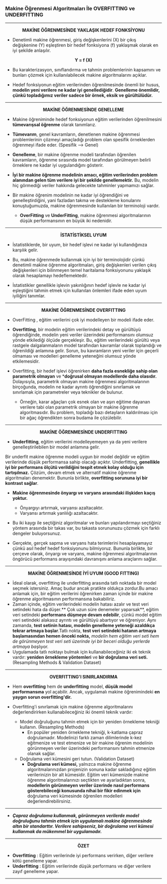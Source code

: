 ### Makine Öğrenmesi Algoritmaları İle OVERFITTING ve UNDERFITTING
----

<p align="center">
  <b> MAKİNE ÖĞRENMESİNDE YAKLAŞIK HEDEF FONKSİYONU </b><br>
</p>


* Denetimli makine öğrenmesi, giriş değişkenlerini (X) bir çıkış değişkenine (Y) eşleştiren bir hedef fonksiyona (f) yaklaşmak olarak en iyi şekilde anlaşılır.

<p align="center">
  <b> Y = f (X) </b><br>
</p>


* Bu karakterizasyon, sınıflandırma ve tahmin problemlerinin kapsamını ve bunları çözmek için kullanılabilecek makine algoritmalarını açıklar.

* Hedef fonksiyonun eğitim verilerinden öğrenilmesinde önemli bir husus, **modelin yeni verilere ne kadar iyi genellediğidir**. **Genelleme önemlidir, çünkü topladığımız veriler sadece bir örnek, eksik ve gürültülüdür.**

--- 

<p align="center">
  <b> MAKİNE ÖĞRENMESİNDE GENELLEME </b><br>
</p>

* Makine öğreniminde hedef fonksiyonun eğitim verilerinden öğrenilmesini **tümevarışsal öğrenme** olarak tanımlarız.
* **Tümevarım**, genel kavramların, denetlenen makine öğrenmesi problemlerinin çözmeyi amaçladığı problem olan spesifik örneklerden öğrenmeyi ifade eder. (Spesifik --> Genel)
* **Genelleme**, bir makine öğrenme modeli tarafından öğrenilen kavramların, öğrenme sırasında model tarafından görülmeyen belirli örneklere ne kadar iyi uygulandığını gösterir.
* **İyi bir makine öğrenme modelinin amacı, eğitim verilerinden problem alanından gelen tüm verilere iyi bir şekilde genellemektir.** Bu, modelin hiç görmediği veriler hakkında gelecekte tahminler yapmamızı sağlar.

* Bir makine öğrenim modelinin ne kadar iyi öğrendiğini ve genelleştirdiğini, yani fazladan takma ve destekleme konularını konuştuğumuzda, makine öğrenmesinde kullanılan bir terminoloji vardır.

    * **OverFitting** ve **UnderFitting**, makine öğrenmesi algoritmalarının düşük performansının en büyük iki nedenidir.

----

<p align="center">
  <b> İSTATİSTİKSEL UYUM </b><br>
</p>



* İstatistiklerde, bir uyum, bir hedef işlevi ne kadar iyi kullandığınıza karşılık gelir.

* Bu, makine öğrenmede kullanmak için iyi bir terminolojidir çünkü denetimli makine öğrenme algoritmaları, giriş değişkenleri verilen çıkış değişkenleri için bilinmeyen temel haritalama fonksiyonunu yaklaşık olarak hesaplamayı hedeflemektedir.

* İstatistikler genellikle işlevin yakınlığının hedef işlevle ne kadar iyi eşleştiğini tahmin etmek için kullanılan önlemleri ifade eden uyum iyiliğini tanımlar.

--------

<p align="center">
  <b> MAKİNE ÖĞRENMESİNDE OVERFITTING </b><br>
</p>

* OverFitting , eğitim verilerini çok iyi modelleyen bir modeli ifade eder.

* **Overfitting**, bir modelin eğitim verilerindeki detay ve gürültüyü öğrendiğinde, modelin yeni veriler üzerindeki performansını olumsuz yönde etkilediği ölçüde gerçekleşir. Bu, eğitim verilerindeki gürültü veya rastgele dalgalanmaların model tarafından kavramlar olarak toplandığı ve öğrenildiği anlamına gelir. Sorun, bu kavramların yeni veriler için geçerli olmaması ve modelleri genelleme yeteneğini olumsuz yönde etkilemesidir.

* Overfitting, bir hedef işlevi öğrenirken **daha fazla esnekliğe sahip olan parametrik olmayan** ve ***doğrusal olmayan modellerde daha olasıdır.** Dolayısıyla, parametrik olmayan makine öğrenmesi algoritmalarının birçoğunda, modelin ne kadar ayrıntı öğrendiğini sınırlamak ve sınırlamak için parametreler veya teknikler de bulunur.

    * Örneğin, karar ağaçları çok esnek olan ve aşırı eğitime dayanan verilere tabi olan parametrik olmayan bir makine öğrenme algoritmasıdır. Bu problem, topladığı bazı detayların kaldırılması için bir ağaç öğrendikten sonra budama ile çözülebilir.
    
-----

<p align="center">
  <b> MAKİNE ÖĞRENMESİNDE UNDERFITTING </b><br>
</p>

* **Underfitting**, eğitim verilerini modelleyemeyen ya da yeni verilere genelleştirilebilen bir model anlamına gelir.

Bir underfit makine öğrenme modeli uygun bir model değildir ve eğitim verilerinde düşük performansa sahip olacağı açıktır. Underfitting, **genellikle iyi bir performans ölçütü verildiğini tespit etmek kolay olduğu için tartışılmaz.** Çözüm, devam etmek ve alternatif makine öğrenme algoritmaları denemektir. Bununla birlikte, **overfitting sorununa iyi bir kontrast sağlar**.


* **Makine öğrenmesinde önyargı ve varyans arasındaki ilişkiden kaçış yoktur.**

    * Önyargıyı artırmak, varyansı azaltacaktır.
    * Varyansı artırmak yanlılığı azaltacaktır.

* Bu iki kaygı ile seçtiğiniz algoritmalar ve bunları yapılandırmayı seçtiğiniz yöntem arasında bir takas var, bu takasta sorununuzu çözmek için farklı dengeler buluyorsunuz.

* Gerçekte, gerçek sapma ve varyans hata terimlerini hesaplayamayız çünkü asıl hedef hedef fonksiyonunu bilmiyoruz. Bununla birlikte, bir çerçeve olarak, önyargı ve varyans, makine öğrenmesi algoritmalarının öngörücü performans arayışındaki davranışını anlama araçlarını sağlar.

------

<p align="center">
  <b> MAKİNE ÖĞRENMESİNDE İYİ UYUM (GOOD FITTING)  </b><br>
</p>

* İdeal olarak, overfitting ile underfitting arasında tatlı noktada bir model seçmek istersiniz. Amaç budur ancak pratikte oldukça zordur.Bu amacı anlamak için, bir eğitim verilerini öğrenirken zaman içinde bir makine öğrenme algoritmasının performansına bakabiliriz.
* Zaman içinde, eğitim verilerindeki modelin hatası azalır ve test veri setindeki hata da düşer.** Çok uzun süre denemeler yaparsak**, eğitim veri setindeki **performans düşmeye devam edebilir**, çünkü model eğitim veri setindeki alakasız ayrıntı ve gürültüyü abartıyor ve öğreniyor. Aynı zamanda, **test setinin hatası, modelin genelleme yeteneği azaldıkça tekrar artmaya başlar**.Tatlı nokta, **test veri setindeki hatanın artmaya başlamasından hemen önceki nokta,** *modelin hem eğitim veri seti hem de görünmeyen test veri seti üzerinde iyi bir beceri olduğu yerlerde artmaya başlıyor.*
* Uygulamada tatlı noktayı bulmak için kullanabileceğiniz iki ek teknik vardır: **yeniden örnekleme yöntemleri** ve **bir doğrulama veri seti.** (Resampling Methods & Validation Dataset)

------

<p align="center">
  <b> OVERFITTING'I SINIRLANDIRMA  </b><br>
</p>

* Hem **overfitting** hem de **underfitting** model, **düşük model performansına** yol açabilir. Ancak, uygulamalı makine öğrenimindeki **en yaygın sorun overfitting'dir.**

* Overfitting'i sınırlamak için makine öğrenme algoritmalarını değerlendirirken kullanabileceğiniz iki önemli teknik vardır:

    * Model doğruluğunu tahmin etmek için bir yeniden örnekleme tekniği kullanın. (Resampling Methods)
        * En popüler yeniden örnekleme tekniği, k-katlama çapraz doğrulamadır. Modelinizi farklı zaman dilimlerinde k-kez eğitmenize ve test etmenize ve bir makine öğrenim modelinin görünmeyen veriler üzerindeki performansını tahmin etmenize olanak sağlar.
    * Doğrulama veri kümesini geri tutun. (Validation Dataset)
        * **Doğrulama veri kümesi,** yalnızca makine öğrenme algoritmalarınızdan projenizin sonuna kadar sakladığınız eğitim verilerinizin bir alt kümesidir. Eğitim veri kümenizde makine öğrenme algoritmalarınızı seçtikten ve ayarladıktan sonra, **modellerin görünmeyen veriler üzerinde nasıl performans gösterebileceği konusunda nihai bir fikir edinmek için** doğrulama veri kümesinde öğrenilen modelleri değerlendirebilirsiniz.

----

* ***Çapraz doğrulama kullanmak, görünmeyen verilerde model doğruluğunu tahmin etmek için uygulamalı makine öğrenmesinde altın bir standarttır. Verilere sahipseniz, bir doğrulama veri kümesi kullanmak da mükemmel bir uygulamadır.***

----

<p align="center">
  <b> ÖZET  </b><br>
</p>

* **Overfitting** : Eğitim verilerinde iyi performans verirken, diğer verilere kötü genelleme yapar.
* **Underfitting** : Eğitim verilerinde düşük performans ve diğer verilere zayıf genelleme yapar.

----


















